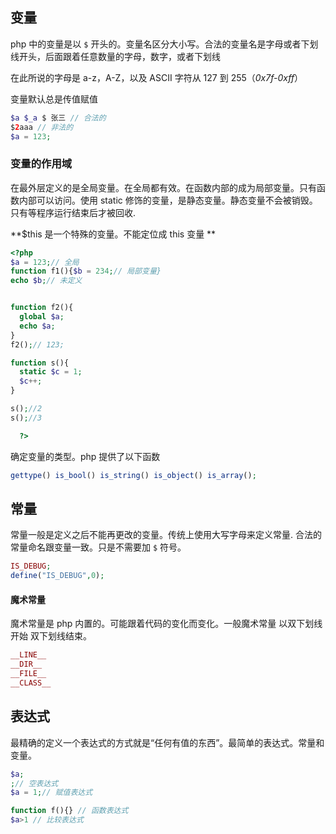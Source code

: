 ## 变量

php 中的变量是以 `$` 开头的。变量名区分大小写。合法的变量名是字母或者下划线开头，后面跟着任意数量的字母，数字，或者下划线

在此所说的字母是 a-z，A-Z，以及 ASCII 字符从 127 到 255（*0x7f-0xff*）

变量默认总是传值赋值

```php
$a $_a $ 张三 // 合法的
$2aaa // 非法的
$a = 123;
```



### 变量的作用域

在最外层定义的是全局变量。在全局都有效。在函数内部的成为局部变量。只有函数内部可以访问。使用 static 修饰的变量，是静态变量。静态变量不会被销毁。只有等程序运行结束后才被回收. 

**$this 是一个特殊的变量。不能定位成 this 变量 **

```php
<?php 
$a = 123;// 全局
function f1(){$b = 234;// 局部变量}
echo $b;// 未定义


function f2(){
  global $a;
  echo $a;
}
f2();// 123;

function s(){
  static $c = 1;
  $c++;
}

s();//2
s();//3

  ?>
```



确定变量的类型。php 提供了以下函数

```php
gettype() is_bool() is_string() is_object() is_array();
```

## 常量

常量一般是定义之后不能再更改的变量。传统上使用大写字母来定义常量. 合法的常量命名跟变量一致。只是不需要加 `$` 符号。

```php
IS_DEBUG;
define("IS_DEBUG",0);
```

#### 魔术常量

魔术常量是 php 内置的。可能跟着代码的变化而变化。一般魔术常量 以双下划线开始 双下划线结束。

```php
__LINE__
__DIR__
__FILE__
__CLASS__
```



## 表达式

最精确的定义一个表达式的方式就是“任何有值的东西”。最简单的表达式。常量和变量。

```php
$a;
;// 空表达式
$a = 1;// 赋值表达式

function f(){} // 函数表达式
$a>1 // 比较表达式

```

